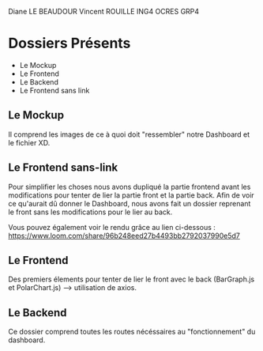 Diane LE BEAUDOUR
Vincent ROUILLE
ING4 OCRES GRP4

# Dossiers Présents

- Le Mockup
- Le Frontend
- Le Backend
- Le Frontend sans link

## Le Mockup

Il comprend les images de ce à quoi doit "ressembler" notre Dashboard et le fichier XD.

## Le Frontend sans-link

Pour simplifier les choses nous avons dupliqué la partie frontend avant les modifications pour tenter de lier la partie front et la partie back. Afin de voir ce qu'aurait dû donner le Dashboard, nous avons fait un dossier reprenant le front sans les modifications pour le lier au back.

Vous pouvez également voir le rendu grâce au lien ci-dessous :
https://www.loom.com/share/96b248eed27b4493bb2792037990e5d7

## Le Frontend 

Des premiers élements pour tenter de lier le front avec le back (BarGraph.js et PolarChart.js)
 --> utilisation de axios.
 
## Le Backend

Ce dossier comprend toutes les routes nécéssaires au "fonctionnement" du dashboard. 
